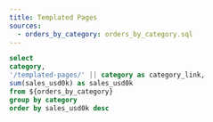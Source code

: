 ```yaml
---
title: Templated Pages
sources:
  - orders_by_category: orders_by_category.sql
---
```


```sql categories
select
category,
'/templated-pages/' || category as category_link,
sum(sales_usd0k) as sales_usd0k
from ${orders_by_category}
group by category
order by sales_usd0k desc
```

<DataTable data={categories} link=category_link />

